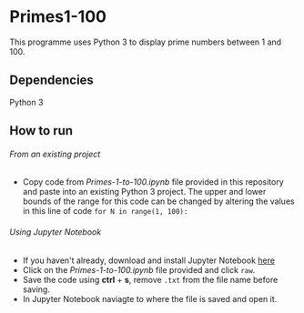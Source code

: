 # Primes1-100
This programme uses Python 3 to display prime numbers between 1 and 100.

## Dependencies
Python 3

## How to run
###### From an existing project
* Copy code from *Primes-1-to-100.ipynb* file provided in this repository and paste into an existing Python 3 project. The upper and lower bounds of the range for this code can be changed by altering the values in this line of code `for N in range(1, 100):`

###### Using Jupyter Notebook
* If you haven't already, download and install Jupyter Notebook [here](https://jupyter.org/install)
* Click on the *Primes-1-to-100.ipynb* file provided and click `raw`.
* Save the code using **ctrl** + **s**, remove `.txt` from the file name before saving.
* In Jupyter Notebook naviagte to where the file is saved and open it.
